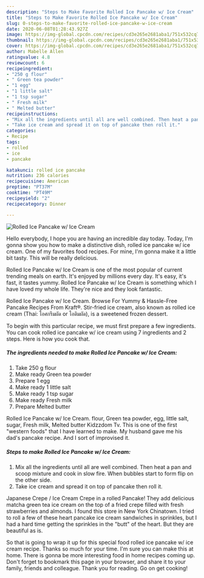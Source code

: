```yaml
---
description: "Steps to Make Favorite Rolled Ice Pancake w/ Ice Cream"
title: "Steps to Make Favorite Rolled Ice Pancake w/ Ice Cream"
slug: 0-steps-to-make-favorite-rolled-ice-pancake-w-ice-cream
date: 2020-06-08T01:28:43.927Z
image: https://img-global.cpcdn.com/recipes/cd3e265e2681aba1/751x532cq70/rolled-ice-pancake-w-ice-cream-recipe-main-photo.jpg
thumbnail: https://img-global.cpcdn.com/recipes/cd3e265e2681aba1/751x532cq70/rolled-ice-pancake-w-ice-cream-recipe-main-photo.jpg
cover: https://img-global.cpcdn.com/recipes/cd3e265e2681aba1/751x532cq70/rolled-ice-pancake-w-ice-cream-recipe-main-photo.jpg
author: Mabelle Allen
ratingvalue: 4.8
reviewcount: 6
recipeingredient:
- "250 g flour"
- " Green tea powder"
- "1 egg"
- "1 little salt"
- "1 tsp sugar"
- " Fresh milk"
- " Melted butter"
recipeinstructions:
- "Mix all the ingredients until all are well combined. Then heat a pan and scoop mixture and cook in slow fire. When bubbles start to form flip on the other side."
- "Take ice cream and spread it on top of pancake then roll it."
categories:
- Recipe
tags:
- rolled
- ice
- pancake

katakunci: rolled ice pancake 
nutrition: 236 calories
recipecuisine: American
preptime: "PT37M"
cooktime: "PT49M"
recipeyield: "2"
recipecategory: Dinner

---
```



![Rolled Ice Pancake w/ Ice Cream](https://img-global.cpcdn.com/recipes/cd3e265e2681aba1/751x532cq70/rolled-ice-pancake-w-ice-cream-recipe-main-photo.jpg)

Hello everybody, I hope you are having an incredible day today. Today, I'm gonna show you how to make a distinctive dish, rolled ice pancake w/ ice cream. One of my favorites food recipes. For mine, I'm gonna make it a little bit tasty. This will be really delicious.

Rolled Ice Pancake w/ Ice Cream is one of the most popular of current trending meals on earth. It's enjoyed by millions every day. It's easy, it's fast, it tastes yummy. Rolled Ice Pancake w/ Ice Cream is something which I have loved my whole life. They're nice and they look fantastic.

Rolled Ice Pancake w/ Ice Cream. Browse For Yummy &amp; Hassle-Free Pancake Recipes From Kraft®. Stir-fried ice cream, also known as rolled ice cream (Thai: ไอศกรีมผัด or ไอติมผัด), is a sweetened frozen dessert.


To begin with this particular recipe, we must first prepare a few ingredients. You can cook rolled ice pancake w/ ice cream using 7 ingredients and 2 steps. Here is how you cook that.

##### The ingredients needed to make Rolled Ice Pancake w/ Ice Cream:

1. Take 250 g flour
1. Make ready  Green tea powder
1. Prepare 1 egg
1. Make ready 1 little salt
1. Make ready 1 tsp sugar
1. Make ready  Fresh milk
1. Prepare  Melted butter


Rolled Ice Pancake w/ Ice Cream. flour, Green tea powder, egg, little salt, sugar, Fresh milk, Melted butter Kidzzdom Tv. This is one of the first &#34;western foods&#34; that I have learned to make. My husband gave me his dad&#39;s pancake recipe. And I sort of improvised it. 

##### Steps to make Rolled Ice Pancake w/ Ice Cream:

1. Mix all the ingredients until all are well combined. Then heat a pan and scoop mixture and cook in slow fire. When bubbles start to form flip on the other side.
1. Take ice cream and spread it on top of pancake then roll it.


Japanese Crepe / Ice Cream Crepe in a rolled Pancake! They add delicious matcha green tea ice cream on the top of a fried crepe filled with fresh strawberries and almonds. I found this store in New York Chinatown. I tried to roll a few of these heart pancake ice cream sandwiches in sprinkles, but I had a hard time getting the sprinkles in the &#34;butt&#34; of the heart. But they are beautiful as is. 

So that is going to wrap it up for this special food rolled ice pancake w/ ice cream recipe. Thanks so much for your time. I'm sure you can make this at home. There is gonna be more interesting food in home recipes coming up. Don't forget to bookmark this page in your browser, and share it to your family, friends and colleague. Thank you for reading. Go on get cooking!
